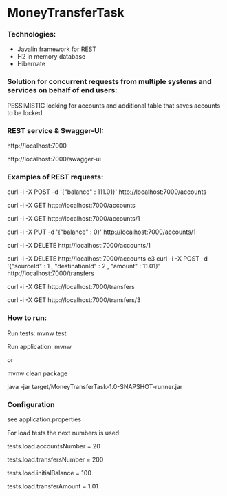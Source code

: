 # MoneyTransferTask

### Technologies:
- Javalin framework for REST
- H2 in memory database
- Hibernate

### Solution for concurrent requests from multiple systems and services on behalf of end users:

PESSIMISTIC locking for accounts and additional table that saves accounts to be locked   

### REST service & Swagger-UI:
http://localhost:7000

http://localhost:7000/swagger-ui

### Examples of REST requests:

curl -i -X POST -d '{"balance" : 111.01}' http://localhost:7000/accounts

curl -i -X GET http://localhost:7000/accounts

curl -i -X GET http://localhost:7000/accounts/1

curl -i -X PUT -d '{"balance" : 0}' http://localhost:7000/accounts/1

curl -i -X DELETE http://localhost:7000/accounts/1

curl -i -X DELETE http://localhost:7000/accounts
e3
curl -i -X POST -d '{"sourceId" : 1 , "destinationId" : 2 , "amount" : 11.01}' http://localhost:7000/transfers

curl -i -X GET http://localhost:7000/transfers

curl -i -X GET http://localhost:7000/transfers/3

### How to run:
Run tests: mvnw test

Run application: mvnw 

or

mvnw clean package

java -jar target/MoneyTransferTask-1.0-SNAPSHOT-runner.jar

### Configuration
see application.properties

For load tests the next numbers is used:

tests.load.accountsNumber = 20

tests.load.transfersNumber = 200

tests.load.initialBalance = 100

tests.load.transferAmount = 1.01



